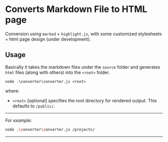 # Converts Markdown File to HTML page
Conversion using `marked` + `highlight.js`, with some customized stylesheets + html page design (under development).

## Usage
Basically it takes the markdown files under the `source` folder and generates `html` files (along with others) into the `<root>` folder.
```
node .\converter\converter.js <root>
```
where:
- `<root>` [optional] specifies the root directory for rendered output. This defaults to `/public/`.
---
*For example*:
```bash
node .\converter\converter.js /projects/
```
---